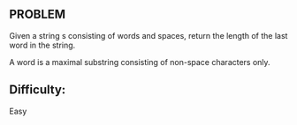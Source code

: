 ## PROBLEM ##
Given a string s consisting of words and spaces, return the length of the last word in the string.

A word is a maximal substring consisting of non-space characters only.

## Difficulty: ##
Easy
